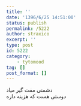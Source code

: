 ```yaml
---
title: ''
date: '1396/6/25 14:51:00'
status: publish
permalink: /5222
author: straxico
excerpt: ''
type: post
id: 5222
category:
    - tytomood
tag: []
post_format: []
---
```

دشمنی مفت گیر میاد  
دوستی هست که هزینه داره
